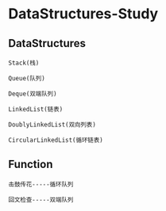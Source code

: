# DataStructures-Study

## DataStructures
```
Stack(栈)

Queue(队列)

Deque(双端队列)

LinkedList(链表)

DoublyLinkedList(双向列表)

CircularLinkedList(循环链表)
```
## Function
```
击鼓传花-----循环队列

回文检查-----双端队列
```
